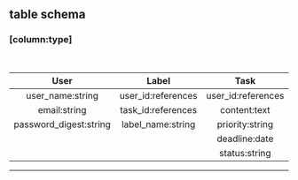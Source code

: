 ## table schema 
### [column:type]
<br>


| User            | Label              | Task                 |
| :---:           | :---:              | :---:                |
| user_name:string| user_id:references | user_id:references   |
| email:string    | task_id:references | content:text         |
| password_digest:string |label_name:string  | priority:string|
|                 |                    | deadline:date        |
|                 |                    | status:string        |

<HR>
